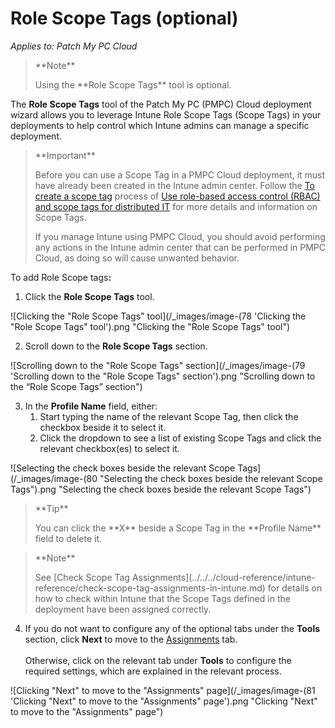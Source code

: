 # Role Scope Tags (optional)

_Applies to: Patch My PC Cloud_

<blockquote class="wp-block-quote">
<p>**Note**</p>
<p>Using the **Role Scope Tags** tool is optional.</p>
</blockquote>

The **Role Scope Tags** tool of the Patch My PC (PMPC) Cloud deployment wizard allows you to leverage Intune Role Scope Tags (Scope Tags) in your deployments to help control which Intune admins can manage a specific deployment.

<blockquote class="wp-block-quote">
<p>**Important**</p>
<p>Before you can use a Scope Tag in a PMPC Cloud deployment, it must have already been created in the Intune admin center. Follow the <a href="https://learn.microsoft.com/en-us/mem/intune/fundamentals/scope-tags#to-create-a-scope-tag">To create a scope tag</a> process of <a href="https://learn.microsoft.com/en-us/mem/intune/fundamentals/scope-tags">Use role-based access control (RBAC) and scope tags for distributed IT</a> for more details and information on Scope Tags.</p>
<p>If you manage Intune using PMPC Cloud, you should avoid performing any actions in the Intune admin center that can be performed in PMPC Cloud, as doing so will cause unwanted behavior.</p>
</blockquote>

To add Role Scope tag&#x73;**:**

1. Click the **Role Scope Tags** tool.

![Clicking the "Role Scope Tags" tool](/_images/image-(78 'Clicking the "Role Scope Tags" tool').png "Clicking the &#x22;Role Scope Tags&#x22; tool")

2. Scroll down to the **Role Scope Tags** section.

![Scrolling down to the "Role Scope Tags" section](/_images/image-(79 'Scrolling down to the "Role Scope Tags" section').png "Scrolling down to the “Role Scope Tags” section")

3. In the **Profile Name** field, either:
   1. Start typing the name of the relevant Scope Tag, then click the checkbox beside it to select it.
   2. Click the dropdown to see a list of existing Scope Tags and click the relevant checkbox(es) to select it.

![Selecting the check boxes beside the relevant Scope Tags](/_images/image-(80 "Selecting the check boxes beside the relevant Scope Tags").png "Selecting the check boxes beside the relevant Scope Tags")

<blockquote class="wp-block-quote">
<p>**Tip**</p>
<p>You can click the **X** beside a Scope Tag in the **Profile Name** field to delete it.</p>
</blockquote>

<blockquote class="wp-block-quote">
<p>**Note**</p>
<p>See [Check Scope Tag Assignments](../../../cloud-reference/intune-reference/check-scope-tag-assignments-in-intune.md) for details on how to check within Intune that the Scope Tags defined in the deployment have been assigned correctly.</p>
</blockquote>

4. If you do not want to configure any of the optional tabs under the **Tools** section, click **Next** to move to the [Assignments](../cloud-assignments-deployment-tab.md) tab.\
   \
   Otherwise, click on the relevant tab under **Tools** to configure the required settings, which are explained in the relevant process.

![Clicking "Next" to move to the "Assignments" page](/_images/image-(81 'Clicking "Next" to move to the "Assignments" page').png "Clicking &#x22;Next&#x22; to move to the &#x22;Assignments&#x22; page")